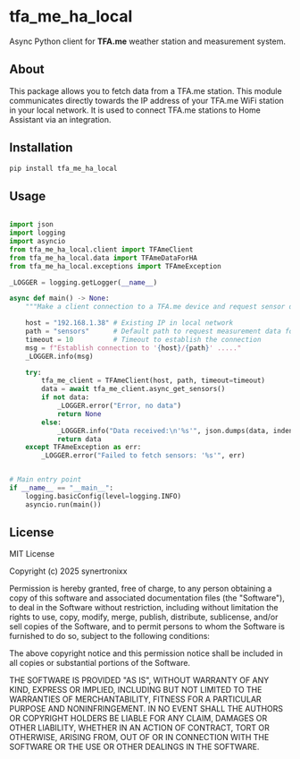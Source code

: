 # tfa_me_ha_local

Async Python client for **TFA.me** weather station and measurement system.

## About

This package allows you to fetch data from a TFA.me station.
This module communicates directly towards the IP address of your TFA.me WiFi station in your local network.
It is used to connect TFA.me stations to Home Assistant via an integration.

## Installation

```bash
pip install tfa_me_ha_local
```

## Usage

```python

import json
import logging
import asyncio
from tfa_me_ha_local.client import TFAmeClient
from tfa_me_ha_local.data import TFAmeDataForHA
from tfa_me_ha_local.exceptions import TFAmeException

_LOGGER = logging.getLogger(__name__)

async def main() -> None:
    """Make a client connection to a TFA.me device and request sensor data."""

    host = "192.168.1.38" # Existing IP in local network
    path = "sensors"      # Default path to request measurement data for all sensors
    timeout = 10          # Timeout to establish the connection
    msg = f"Establish connection to '{host}/{path}' ....."
    _LOGGER.info(msg)

    try:
        tfa_me_client = TFAmeClient(host, path, timeout=timeout)
        data = await tfa_me_client.async_get_sensors()
        if not data:
            _LOGGER.error("Error, no data")
            return None
        else:
            _LOGGER.info("Data received:\n'%s'", json.dumps(data, indent=2))
            return data
    except TFAmeException as err:
        _LOGGER.error("Failed to fetch sensors: '%s'", err)


# Main entry point
if __name__ == "__main__":
    logging.basicConfig(level=logging.INFO)
    asyncio.run(main())
```

## License

MIT License

Copyright (c) 2025 synertronixx

Permission is hereby granted, free of charge, to any person obtaining a copy
of this software and associated documentation files (the "Software"), to deal
in the Software without restriction, including without limitation the rights
to use, copy, modify, merge, publish, distribute, sublicense, and/or sell
copies of the Software, and to permit persons to whom the Software is
furnished to do so, subject to the following conditions:

The above copyright notice and this permission notice shall be included in all
copies or substantial portions of the Software.

THE SOFTWARE IS PROVIDED "AS IS", WITHOUT WARRANTY OF ANY KIND, EXPRESS OR
IMPLIED, INCLUDING BUT NOT LIMITED TO THE WARRANTIES OF MERCHANTABILITY,
FITNESS FOR A PARTICULAR PURPOSE AND NONINFRINGEMENT. IN NO EVENT SHALL THE
AUTHORS OR COPYRIGHT HOLDERS BE LIABLE FOR ANY CLAIM, DAMAGES OR OTHER
LIABILITY, WHETHER IN AN ACTION OF CONTRACT, TORT OR OTHERWISE, ARISING FROM,
OUT OF OR IN CONNECTION WITH THE SOFTWARE OR THE USE OR OTHER DEALINGS IN THE
SOFTWARE.

